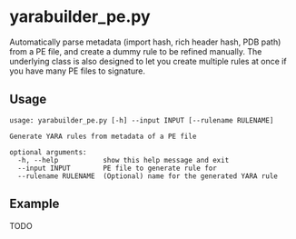# yarabuilder_pe.py
Automatically parse metadata (import hash, rich header hash, PDB path) from a PE file, and create a dummy rule to be refined manually. The underlying class is also designed to let you create multiple rules at once if you have many PE files to signature.

## Usage
```
usage: yarabuilder_pe.py [-h] --input INPUT [--rulename RULENAME]

Generate YARA rules from metadata of a PE file

optional arguments:
  -h, --help           show this help message and exit
  --input INPUT        PE file to generate rule for
  --rulename RULENAME  (Optional) name for the generated YARA rule
```

## Example
TODO